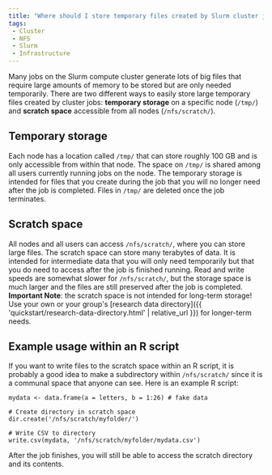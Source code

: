 ```yaml
---
title: "Where should I store temporary files created by Slurm cluster jobs?"
tags:
 - Cluster
 - NFS
 - Slurm
 - Infrastructure
---
```


Many jobs on the Slurm compute cluster generate lots of big files that require large amounts of memory to be stored but are only needed temporarily. There are two different ways to easily store large temporary files created by cluster jobs: **temporary storage** on a specific node (`/tmp/`) and **scratch space** accessible from all nodes (`/nfs/scratch/`).

## Temporary storage

Each node has a location called `/tmp/` that can store roughly 100 GB and is only accessible from within that node. The space on `/tmp/` is shared among all users currently running jobs on the node. The temporary storage is intended for files that you create during the job that you will no longer need after the job is completed. Files in `/tmp/` are deleted once the job terminates.

## Scratch space

All nodes and all users can access `/nfs/scratch/`, where you can store large files. The scratch space can store many terabytes of data. It is intended for intermediate data that you will only need temporarily but that you do need to access after the job is finished running. Read and write speeds are somewhat slower for `/nfs/scratch/`, but the storage space is much larger and the files are still preserved after the job is completed. **Important Note**: the scratch space is not intended for long-term storage! Use your own or your group's [research data directory]({{ 'quickstart/research-data-directory.html' | relative_url }}) for longer-term needs.

## Example usage within an R script

If you want to write files to the scratch space within an R script, it is probably a good idea to make a subdirectory within `/nfs/scratch/` since it is a communal space that anyone can see. Here is an example R script:

```
mydata <- data.frame(a = letters, b = 1:26) # fake data

# Create directory in scratch space
dir.create('/nfs/scratch/myfolder/')

# Write CSV to directory
write.csv(mydata, '/nfs/scratch/myfolder/mydata.csv')
```

After the job finishes, you will still be able to access the scratch directory and its contents.

